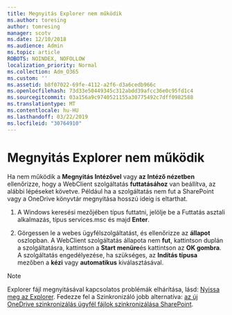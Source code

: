 ```yaml
---
title: Megnyitás Explorer nem működik
ms.author: toresing
author: tomresing
manager: scotv
ms.date: 12/10/2018
ms.audience: Admin
ms.topic: article
ROBOTS: NOINDEX, NOFOLLOW
localization_priority: Normal
ms.collection: Adm_O365
ms.custom: ''
ms.assetid: b8f07022-69fe-4112-a2f6-d3a6cedb966c
ms.openlocfilehash: 73d33e50449345c312abdd39afcc36e0c95fd1c4
ms.sourcegitcommit: 03a156a9c9740521155a30775492c7dff0982588
ms.translationtype: MT
ms.contentlocale: hu-HU
ms.lasthandoff: 03/22/2019
ms.locfileid: "30764910"
---
```

# <a name="open-with-explorer-isnt-working"></a>Megnyitás Explorer nem működik

Ha nem működik a **Megnyitás Intézővel** vagy **az Intéző nézetben** ellenőrizze, hogy a WebClient szolgáltatás **futtatásához** van beállítva, az alábbi lépéseket követve. Például ha a szolgáltatás nem fut a SharePoint vagy a OneDrive könyvtár megnyitása hosszú ideig is eltarthat. 
  
1. A Windows keresési mezőjében típus futtatni, jelölje be a Futtatás asztali alkalmazás, típus services.msc és majd **Enter**.
    
2. Görgessen le a webes ügyfélszolgáltatást, és ellenőrizze az **állapot** oszlopban. A WebClient szolgáltatás állapota nem **fut**, kattintson duplán a szolgáltatásra, kattintson a **Start menüre**és kattintson az **OK gombra**. A szolgáltatás engedélyezése, ha szükséges, az **Indítás típusa** mezőben a **kézi** vagy **automatikus** kiválasztásával. 
    
> [!NOTE]
> Explorer fájl megnyitásával kapcsolatos problémák elhárítása, lásd: [Nyissa meg az Explorer](https://go.microsoft.com/fwlink/?linkid=871665). Fedezze fel a Szinkronizáló jobb alternatíva: [az új OneDrive szinkronizálás ügyfél fájlok szinkronizálása SharePoint](https://go.microsoft.com/fwlink/?linkid=871666). 
  

